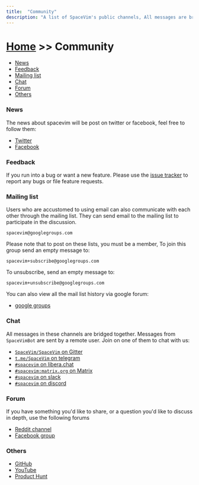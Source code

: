 ```yaml
---
title:  "Community"
description: "A list of SpaceVim's public channels, All messages are bridged between IRC, gitter, telegram, matrix and slack"
---
```


# [Home](../) >> Community


<!-- vim-markdown-toc GFM -->

- [News](#news)
- [Feedback](#feedback)
- [Mailing list](#mailing-list)
- [Chat](#chat)
- [Forum](#forum)
- [Others](#others)

<!-- vim-markdown-toc -->

### News

The news about spacevim will be post on twitter or facebook, feel free to follow them:

- <i class="fab fa-twitter"></i> [Twitter](https://twitter.com/SpaceVim)
- <i class="fab fa-facebook"></i> [Facebook](https://www.facebook.com/SpaceVim)

### Feedback

If you run into a bug or want a new feature.
Please use the [issue tracker](https://github.com/SpaceVim/SpaceVim/issues)
to report any bugs or file feature requests.

### Mailing list

Users who are accustomed to using email can also communicate with each other through the mailing list.
They can send email to the mailing list to participate in the discussion.

```
spacevim@googlegroups.com
```

Please note that to post on these lists, you must be a member,
To join this group send an empty message to:

```
spacevim+subscribe@googlegroups.com
```

To unsubscribe, send an empty message to:

```
spacevim+unsubscribe@googlegroups.com
```

You can also view all the mail list history via google forum:

- <i class="fas fa-envelope"></i> [google groups](https://groups.google.com/forum/#!forum/spacevim)

### Chat

All messages in these channels are bridged together.
Messages from `SpaceVimBot` are sent by a remote user.
Join on one of them to chat with us:

- <i class="fab fa-gitter"></i> [`SpaceVim/SpaceVim` on Gitter](https://gitter.im/SpaceVim/SpaceVim)
- <i class="fab fa-telegram-plane"></i> [`t.me/SpaceVim` on telegram](https://t.me/SpaceVim)
- <i class="fas fa-comments"></i> [`#spacevim` on libera.chat](https://web.libera.chat/#spacevim)
- <i class="fab fa-rocketchat"></i> [`#spacevim:matrix.org` on Matrix](https://app.element.io/#/room/#spacevim:matrix.org)
- <i class="fab fa-slack-hash"></i> [`#spacevim` on slack](https://spacevim.slack.com/messages/C88CTJ62J)
- <i class="fab fa-discord"></i> [`#spacevim` on discord](https://discord.gg/xcRQnF8)

### Forum

If you have something you'd like to share, or a question you'd like to discuss in depth, use the following forums

- [Reddit channel](https://reddit.com/r/spacevim)
- [Facebook group](https://www.facebook.com/groups/spacevim)


### Others

- <i class="fab fa-github"></i> [GitHub](https://github.com/SpaceVim/SpaceVim)
- <i class="fab fa-youtube"></i> [YouTube](https://www.youtube.com/channel/UC-3q4dVFS7gBpxhrON1WxIA)
- <i class="fab fa-product-hunt"></i> [Product Hunt](https://www.producthunt.com/posts/spacevim)
